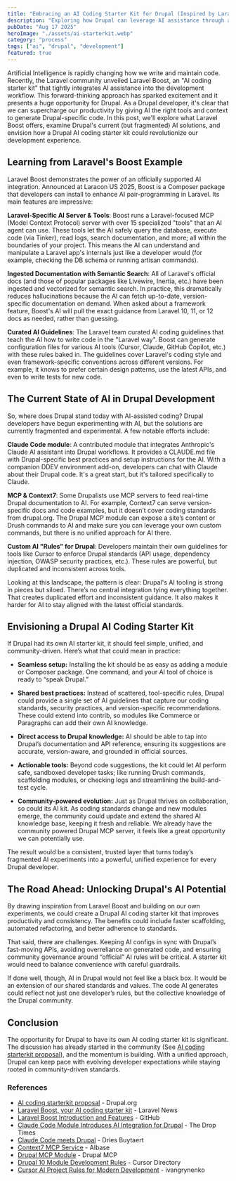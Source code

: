 ```yaml
---
title: "Embracing an AI Coding Starter Kit for Drupal (Inspired by Laravel Boost)"
description: "Exploring how Drupal can leverage AI assistance through a unified coding starter kit, inspired by Laravel's innovative approach."
pubDate: "Aug 17 2025"
heroImage: "./assets/ai-starterkit.webp"
category: "process"
tags: ["ai", "drupal", "development"]
featured: true
---
```


Artificial Intelligence is rapidly changing how we write and maintain code. Recently, the Laravel community unveiled Laravel Boost, an "AI coding starter kit" that tightly integrates AI assistance into the development workflow. This forward-thinking approach has sparked excitement and it presents a huge opportunity for Drupal. As a Drupal developer, it's clear that we can supercharge our productivity by giving AI the right tools and context to generate Drupal-specific code. In this post, we'll explore what Laravel Boost offers, examine Drupal's current (but fragmented) AI solutions, and envision how a Drupal AI coding starter kit could revolutionize our development experience.

## Learning from Laravel's Boost Example

Laravel Boost demonstrates the power of an officially supported AI integration. Announced at Laracon US 2025, Boost is a Composer package that developers can install to enhance AI pair-programming in Laravel. Its main features are impressive:

**Laravel-Specific AI Server & Tools**: Boost runs a Laravel-focused MCP (Model Context Protocol) server with over 15 specialized "tools" that an AI agent can use. These tools let the AI safely query the database, execute code (via Tinker), read logs, search documentation, and more; all within the boundaries of your project. This means the AI can understand and manipulate a Laravel app's internals just like a developer would (for example, checking the DB schema or running artisan commands).

**Ingested Documentation with Semantic Search**: All of Laravel's official docs (and those of popular packages like Livewire, Inertia, etc.) have been ingested and vectorized for semantic search. In practice, this dramatically reduces hallucinations because the AI can fetch up-to-date, version-specific documentation on demand. When asked about a framework feature, Boost's AI will pull the exact guidance from Laravel 10, 11, or 12 docs as needed, rather than guessing.

**Curated AI Guidelines**: The Laravel team curated AI coding guidelines that teach the AI how to write code in the "Laravel way". Boost can generate configuration files for various AI tools (Cursor, Claude, GitHub Copilot, etc.) with these rules baked in. The guidelines cover Laravel's coding style and even framework-specific conventions across different versions. For example, it knows to prefer certain design patterns, use the latest APIs, and even to write tests for new code.

## The Current State of AI in Drupal Development

So, where does Drupal stand today with AI-assisted coding? Drupal developers have begun experimenting with AI, but the solutions are currently fragmented and experimental. A few notable efforts include:

**Claude Code module**: A contributed module that integrates Anthropic's Claude AI assistant into Drupal workflows. It provides a CLAUDE.md file with Drupal-specific best practices and setup instructions for the AI. With a companion DDEV environment add-on, developers can chat with Claude about their Drupal code. It's a great start, but it's tailored specifically to Claude.

**MCP & Context7**: Some Drupalists use MCP servers to feed real-time Drupal documentation to AI. For example, Context7 can serve version-specific docs and code examples, but it doesn’t cover coding standards from drupal.org. The Drupal MCP module can expose a site’s content or Drush commands to AI and make sure you can leverage your own custom commands, but there is no unified approach for AI there.

**Custom AI "Rules" for Drupal**: Developers maintain their own guidelines for tools like Cursor to enforce Drupal standards (API usage, dependency injection, OWASP security practices, etc.). These rules are powerful, but duplicated and inconsistent across tools.

Looking at this landscape, the pattern is clear: Drupal's AI tooling is strong in pieces but siloed. There’s no central integration tying everything together. That creates duplicated effort and inconsistent guidance. It also makes it harder for AI to stay aligned with the latest official standards.

## Envisioning a Drupal AI Coding Starter Kit

If Drupal had its own AI starter kit, it should feel simple, unified, and community-driven. Here’s what that could mean in practice:

- **Seamless setup:** Installing the kit should be as easy as adding a module or Composer package. One command, and your AI tool of choice is ready to “speak Drupal.”  

- **Shared best practices:** Instead of scattered, tool-specific rules, Drupal could provide a single set of AI guidelines that capture our coding standards, security practices, and version-specific recommendations. These could extend into contrib, so modules like Commerce or Paragraphs can add their own AI knowledge.  

- **Direct access to Drupal knowledge:** AI should be able to tap into Drupal’s documentation and API reference, ensuring its suggestions are accurate, version-aware, and grounded in official sources.  

- **Actionable tools:** Beyond code suggestions, the kit could let AI perform safe, sandboxed developer tasks; like running Drush commands, scaffolding modules, or checking logs and streamlining the build-and-test cycle.

- **Community-powered evolution:** Just as Drupal thrives on collaboration, so could its AI kit. As coding standards change and new modules emerge, the community could update and extend the shared AI knowledge base, keeping it fresh and reliable. We already have the community powered Drupal MCP server, it feels like a great opportunity we can potentially use.

The result would be a consistent, trusted layer that turns today’s fragmented AI experiments into a powerful, unified experience for every Drupal developer.

## The Road Ahead: Unlocking Drupal's AI Potential

By drawing inspiration from Laravel Boost and building on our own experiments, we could create a Drupal AI coding starter kit that improves productivity and consistency. The benefits could include faster scaffolding, automated refactoring, and better adherence to standards.

That said, there are challenges. Keeping AI configs in sync with Drupal’s fast-moving APIs, avoiding overreliance on generated code, and ensuring community governance around “official” AI rules will be critical. A starter kit would need to balance convenience with careful guardrails.

If done well, though, AI in Drupal would not feel like a black box. It would be an extension of our shared standards and values. The code AI generates could reflect not just one developer’s rules, but the collective knowledge of the Drupal community.

## Conclusion

The opportunity for Drupal to have its own AI coding starter kit is significant. The discussion has already started in the community (See [AI coding starterkit proposal](https://www.drupal.org/project/ai_initiative/issues/3541110)), and the momentum is building. With a unified approach, Drupal can keep pace with evolving developer expectations while staying rooted in community-driven standards.

### References

- [AI coding starterkit proposal](https://www.drupal.org/project/ai_initiative/issues/3541110) - Drupal.org
- [Laravel Boost, your AI coding starter kit](https://laravel-news.com/laravel-boost-ai-coding-starter-kit) - Laravel News
- [Laravel Boost Introduction and Features](https://github.com/laravel/boost) - GitHub
- [Claude Code Module Introduces AI Integration for Drupal](https://www.thedroptimes.com/47809/claude-code-module-introduces-ai-integration-drupal-development) - The Drop Times
- [Claude Code meets Drupal](https://dri.es/claude-code-meets-drupal) - Dries Buytaert
- [Context7 MCP Service](https://mcp.aibase.com) - AIbase
- [Drupal MCP Module](https://drupalmcp.io) - Drupal MCP
- [Drupal 10 Module Development Rules](https://cursor.directory/rules/drupal) - Cursor Directory
- [Cursor AI Project Rules for Modern Development](https://github.com/ivangrynenko/cursorrules) - ivangrynenko
